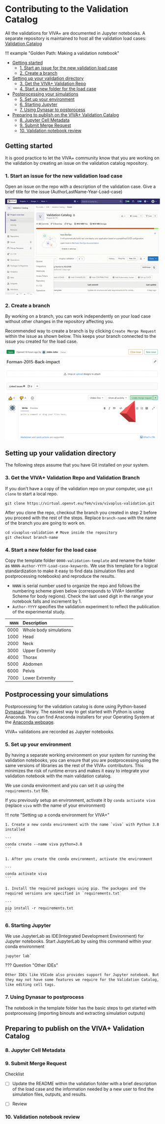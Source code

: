 # Contributing to the Validation Catalog

All the validations for VIVA+ are documented in Jupyter notebooks. A separate repository is maintained to host all the validation load cases: [Validation Catalog](https://virtual.openvt.eu/fem/viva/vivaplus-validation)

!!! example "Golden Path: Making a validation notebook"

  - [Getting started](#getting-started)
    - [1. Start an issue for the new validation load case](#1-start-an-issue-for-the-new-validation-load-case)
    - [2. Create a branch](#2-create-a-branch)
  - [Setting up your validation directory](#setting-up-your-validation-directory)
    - [3. Get the VIVA+ Validation Repo](#3-get-the-viva-validation-repo)
    - [4. Start a new folder for the load case](#4-start-a-new-folder-for-the-load-case)
  - [Postprocessing your simulations](#postprocessing-your-simulations)
    - [5. Set up your environment](#5-set-up-your-environment)
    - [6. Starting Jupyter](#6-starting-jupyter)
    - [7. Using Dynasar to postprocess](#7-using-dynasar-to-postprocess)
  - [Preparing to publish on the VIVA+ Validation Catalog](#preparing-to-publish-on-the-viva-validation-catalog)
    - [8. Jupyter Cell Metadata](#8-jupyter-cell-metadata)
    - [9. Submit Merge Request](#9-submit-merge-request)
    - [10. Validation notebook review](#10-validation-notebook-review)
    

## Getting started

It is good practice to let the VIVA+ community know that you are working on the validation by creating an issue on the validation catalog repository.

### 1. Start an issue for the new validation load case

Open an issue on the repo with a description of the validation case. Give a brief  title for the issue (AuthorLastName-Year-Load-case) 

![](img/contributor-guide-start-issue.gif)

### 2. Create a branch

 By working on a branch, you can work independently on your load case without other changes in the repository affecting you.

 Recommended way to create a branch is by clicking `Create Merge Request` within the issue as shown below. This keeps your branch connected to the issue you created for the load case.

![](img/validation-catalog-start-branch.png)

## Setting up your validation directory

The following steps assume that you have Git installed on your system.

### 3. Get the VIVA+ Validation Repo and Validation Branch

If you don't have a copy of the validation repo on your computer, use `git clone` to start a local repo.

```
git clone https://virtual.openvt.eu/fem/viva/vivaplus-validation.git
```
After you clone the repo, checkout the branch you created in step 2 before you proceed with the rest of the steps. Replace `branch-name` with the name of the branch you are going to work on.

```
cd vivaplus-validation # Move inside the repository
git checkout branch-name
```
### 4. Start a new folder for the load case

Copy the template folder `0000-validation-template` and rename the folder as `NNNN-Author-YYYY-Load-case-keywords`. We use this template for a logical standardization to make it easy to find data (simulation files and postprocessing notebooks) and reproduce the results.

- `NNNN` is serial number used to organize the repo and follows the numbering scheme given below (corresponds to VIVA+ Identifier Scheme for body regions). Check the last used digit in the range your notebook falls and increment by 1.
-  `Author-YYYY` specifies the validation experiment to reflect the publication of the experimental study. 

| `NNNN` | Description            |
|-------:|:-----------------------|
|   0000 | Whole body simulations |
|   1000 | Head                   |
|   2000 | Neck                   |
|   3000 | Upper Extremity        |
|   4000 | Thorax                 |
|   5000 | Abdomen                |
|   6000 | Pelvis                 |
|   7000 | Lower Extremity        |


## Postprocessing your simulations

Postprocessing for the validation catalog is done using Python-based [Dynasaur](../user-guide/60-postprocess-dynasaur.md) library. The easiest way to get started with Python is using Anaconda. You can find Anaconda installers for your Operating System at the [Anaconda webpage](https://www.anaconda.com/products/individual). 

VIVA+ validations are recorded as Jupyter notebooks.

### 5. Set up your environment

By having a separate working environment on your system for running the validation notebooks, you can ensure that you are postprocessing using the same versions of libraries as the rest of the VIVA+ contributors. This minimizes the risk of runtime errors and makes it easy to integrate your validation notebook with the main validation catalog.

We use conda environment and you can set it up using the `requirements.txt` file. 

 If you previously setup an environment, activate it by `conda activate viva` (replace `viva` with the name of your environment)

!!! note "Setting up a conda environment for VIVA+"

    1. Create a new conda environment with the name `viva` with Python 3.8 installed

    ```
    conda create --name viva python=3.8
    ```

    1. After you create the conda environment, activate the environment

    ```
    conda activate viva
    ```

    1. Install the required packages using pip. The packages and the required versions are specified in `requirements.txt`

    ```
    pip install -r requirements.txt
    ```

### 6. Starting Jupyter

We use JupyterLab as IDE(Integrated Development Environment) for Jupyter notebooks. Start JupyterLab by using this command within your conda environment 

```
jupyter lab` 
```

??? Question "Other IDEs"

    Other IDEs like VSCode also provides support for Jupyter notebook. But they may not have some features we require for the Validation Catalog, like editing cell tags.

### 7. Using Dynasar to postprocess

The notebook in the template folder has the basic steps to get started with postprocessing (importing binouts and extracting simulation outputs)

<!-- TODO: Add note on snippets -->
## Preparing to publish on the VIVA+ Validation Catalog

### 8. Jupyter Cell Metadata

### 9. Submit Merge Request

Checklist

- [ ] Update the README within the validation folder with a brief description of the load case and the information needed by a new user to find the simulation files, outputs, and results.
- [ ] Review


<!-- TODO: (Jobin) Update checklist -->

### 10. Validation notebook review